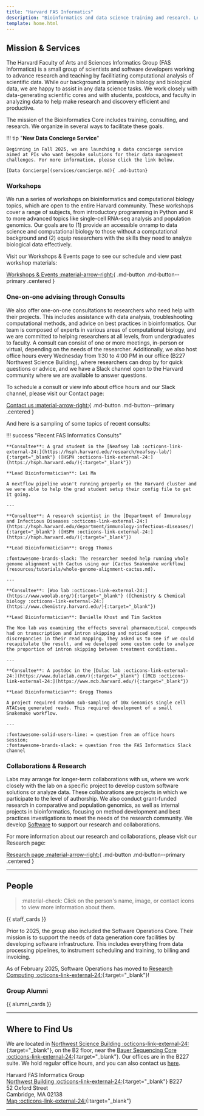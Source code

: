 ```yaml
---
title: "Harvard FAS Informatics"
description: "Bioinformatics and data science training and research. Learn about our mission and services and people in the group."
template: home.html
---
```


## Mission & Services 

The Harvard Faculty of Arts and Sciences Informatics Group (FAS Informatics) is a small group of scientists and software developers working to advance research and teaching by facilitiating computational analysis of scientific data. While our background is primarily in biology and biological data, we are happy to assist in any data science tasks. We work closely with data-generating scientific cores and with students, postdocs, and faculty in analyzing data to help make research and discovery efficient and productive. 

The mission of the Bioinformatics Core includes training, consulting, and research. We organize in several ways to facilitate these goals.

!!! tip "**New Data Concierge Service**"

    Beginning in Fall 2025, we are launching a data concierge service aimed at PIs who want bespoke solutions for their data management challenges. For more information, please click the link below.

    [Data Concierge](services/concierge.md){ .md-button}

### Workshops

We run a series of workshops on bioinformatics and computational biology topics, which are open to the entire Harvard community. These workshops cover a range of subjects, from introductory programming in Python and R to more advanced topics like single-cell RNA-seq analysis and population genomics. Our goals are to (1) provide an accessible onramp to data science and computational biology to those without a computational background and (2) equip researchers with the skills they need to analyze biological data effectively.

Visit our Workshops & Events page to see our schedule and view past workshop materials:

[Workshops & Events :material-arrow-right:](events-workshops/index.md){ .md-button .md-button--primary .centered }

### One-on-one advising through Consults

We also offer one-on-one consultations to researchers who need help with their projects. This includes assistance with data analysis, troubleshooting computational methods, and advice on best practices in bioinformatics. Our team is composed of experts in various areas of computational biology, and we are committed to helping researchers at all levels, from undergraduates to faculty. A consult can consist of one or more meetings, in-person or virtual, depending on the needs of the researcher. Additionally, we also host office hours every Wednesday from 1:30 to 4:00 PM in our office (B227 Northwest Science Building), where researchers can drop by for quick questions or advice, and we have a Slack channel open to the Harvard community where we are available to answer questions.

To schedule a consult or view info about office hours and our Slack channel, please visit our Contact page:

[Contact us :material-arrow-right:](contact/index.md){ .md-button .md-button--primary .centered }

And here is a sampling of some topics of recent consults:

!!! success "Recent FAS Informatics Consults"

    **Consultee**: A grad student in the [Neafsey lab :octicons-link-external-24:](https://hsph.harvard.edu/research/neafsey-lab/){:target="_blank"} ([HSPH :octicons-link-external-24:](https://hsph.harvard.edu/){:target="_blank"})

    **Lead Bioinformatician**: Lei Ma

    A nextflow pipeline wasn't running properly on the Harvard cluster and we were able to help the grad student setup their config file to get it going.

    ---

    **Consultee**: A research scientist in the [Department of Immunology and Infectious Diseases :octicons-link-external-24:](https://hsph.harvard.edu/department/immunology-infectious-diseases/){:target="_blank"} ([HSPH :octicons-link-external-24:](https://hsph.harvard.edu/){:target="_blank"}) 

    **Lead Bioinformatician**: Gregg Thomas

    :fontawesome-brands-slack: The researcher needed help running whole genome alignment with Cactus using our [Cactus Snakemake workflow](resources/tutorials/whole-genome-alignment-cactus.md).

    ---

    **Consultee**: [Woo lab :octicons-link-external-24:](https://www.woolab.org/){:target="_blank"} ([Chemistry & Chemical biology :octicons-link-external-24:](https://www.chemistry.harvard.edu/){:target="_blank"})

    **Lead Bioinformatician**: Danielle Khost and Tim Sackton

    The Woo lab was examining the effects several pharmaceutical compounds had on transcription and intron skipping and noticed some discrepancies in their read mapping. They asked us to see if we could recapitulate the result, and we developed some custom code to analyze the proportion of intron skipping between treatment conditions. 

    ---

    **Consultee**: A postdoc in the [Dulac lab :octicons-link-external-24:](https://www.dulaclab.com/){:target="_blank"} ([MCB :octicons-link-external-24:](https://www.mcb.harvard.edu/){:target="_blank"})

    **Lead Bioinformatician**: Gregg Thomas

    A project required random sub-sampling of 10x Genomics single cell ATACseq generated reads. This required development of a small Snakemake workflow.

    ---

    :fontawesome-solid-users-line: = question from an office hours session; 
    :fontawesome-brands-slack: = question from the FAS Informatics Slack channel

### Collaborations & Research

Labs may arrange for longer-term collaborations with us, where we work closely with the lab on a specific project to develop custom software solutions or analyze data. These collaborations are projects in which we participate to the level of authorship. We also conduct grant-funded research in comparative and population genomics, as well as internal projects in bioinformatics, focusing on method development and best practices investigations to meet the needs of the research community. We develop [Software](software/index.md) to support our research and collaborations.

For more information about our research and collaborations, please visit our Research page:

[Research page :material-arrow-right:](research/index.md){ .md-button .md-button--primary .centered }

---

## People

> :material-check: Click on the person's name, image, or contact icons to view more information about them.

{{ staff_cards }}

Prior to 2025, the group also included the Software Operations Core. Their mission is to support the needs of data generation core facilities by developing software infrastructure. This includes everything from data processing pipelines, to instrument scheduling and training, to billing and invoicing.

As of February 2025, Software Operations has moved to [Research Computing :octicons-link-external-24:](https://www.rc.fas.harvard.edu/){:target="_blank"}!

### Group Alumni

{{ alumni_cards }}

---

## Where to Find Us

We are located in [Northwest Science Building :octicons-link-external-24:](https://mapprod.cadm.harvard.edu/portal/apps/indoors/?appid=2c3969f8d1b14147920610a68f6db713&itemUniqueIdField=facility_id&itemSourceKey=Facilities&itemUniqueId=CA-04560){:target="_blank"}, on the B2 floor, near the [Bauer Sequencing Core :octicons-link-external-24:](https://bauercore.fas.harvard.edu/){:target="_blank"}. Our offices are in the B227 suite. We hold regular office hours, and you can also contact us [here](contact/index.md).

Harvard FAS Informatics Group  
[Northwest Building :octicons-link-external-24:](https://nw.fas.harvard.edu/){:target="_blank"} B227  
52 Oxford Street  
Cambridge, MA 02138  
[Map :octicons-link-external-24:](https://mapprod.cadm.harvard.edu/portal/apps/indoors/?appid=2c3969f8d1b14147920610a68f6db713&itemUniqueIdField=facility_id&itemSourceKey=Facilities&itemUniqueId=CA-04560){:target="_blank"}

---